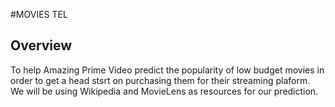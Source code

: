 #MOVIES TEL
## Overview
To help Amazing Prime Video predict the popularity of low budget movies in order to get a head stsrt on purchasing them for their streaming plaform. We will be using Wikipedia and MovieLens as resources for our prediction.
